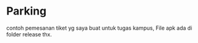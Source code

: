 # Parking
contoh pemesanan tiket yg saya buat untuk tugas kampus, 
File apk ada di folder release thx.
